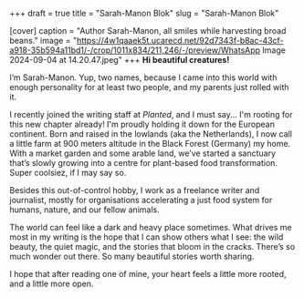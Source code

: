 +++
draft = true
title = "Sarah-Manon Blok"
slug = "Sarah-Manon Blok"

[cover]
caption = "Author Sarah-Manon, all smiles while harvesting broad beans."
image = "https://4w1qaaek5t.ucarecd.net/92d7343f-b8ac-43cf-a918-35b594a11bd1/-/crop/1011x834/211,246/-/preview/WhatsApp Image 2024-09-04 at 14.20.47.jpeg"
+++
**Hi beautiful creatures!**

I’m Sarah-Manon. Yup, two names, because I came into this world with enough personality for at least two people, and my parents just rolled with it.

I recently joined the writing staff at *Planted*, and I must say... I'm rooting for this new chapter already! I'm proudly holding it down for the European continent. Born and raised in the lowlands (aka the Netherlands), I now call a little farm at 900 meters altitude in the Black Forest (Germany) my home. With a market garden and some arable land, we’ve started a sanctuary that’s slowly growing into a centre for plant-based food transformation. Super coolsiez, if I may say so.

Besides this out-of-control hobby, I work as a freelance writer and journalist, mostly for organisations accelerating a just food system for humans, nature, and our fellow animals.

The world can feel like a dark and heavy place sometimes. What drives me most in my writing is the hope that I can show others what I see: the wild beauty, the quiet magic, and the stories that bloom in the cracks. There’s so much wonder out there. So many beautiful stories worth sharing.

I hope that after reading one of mine, your heart feels a little more rooted, and a little more open.
